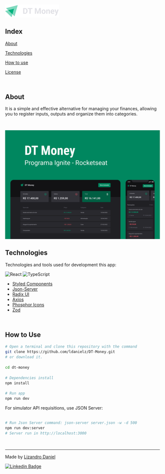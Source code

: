 <img align="left-top" src="src/assets/logo-dtmoney.svg" width="35%" alt="dt money">

<br>

## Index 

[About](#about)

[Technologies](#technologies)

[How to use](#how-to-use)

[License](#license)

<br>

## About


It is a simple and effective alternative for managing your finances, allowing you to register inputs, outputs and organize them into categories.

<br>

<p align="center">
  <img src="public/cover.png" alt="Home page">
</p>

## Technologies

Technologies and tools used for development this app:

![React](https://img.shields.io/badge/react-%2320232a.svg?style=for-the-badge&logo=react&logoColor=%2361DAFB)
![TypeScript](https://img.shields.io/badge/typescript-%23007ACC.svg?style=for-the-badge&logo=typescript&logoColor=white)
- [Styled Components](https://styled-components.com/)
- [Json-Server](https://github.com/typicode/json-server)
- [Radix UI](https://www.radix-ui.com/)
- [Axios](https://github.com/axios/axios)
- [Phosphor Icons](https://phosphoricons.com/)
- [Zod](https://zod.dev/)

<br>

## How to Use

```bash
# Open a terminal and clone this repository with the command
git clone https://github.com/ldanielz/DT-Money.git
# or download it.

cd dt-money

# Dependencies install
npm install

# Run app
npm run dev

```

For simulator API requisitions, use JSON Server:
``` bash

# Run Json Server command: json-server server.json -w -d 500
npm run dev:server
# Server run in http://localhost:3000
```

<br>

---

Made by [Lizandro Daniel](https://github.com/ldanielz)

[![Linkedin Badge](https://img.shields.io/badge/-Lizandro%20Daniel-8257E5?style=for-the-badge&logo=Linkedin&logoColor=white&link=https://www.linkedin.com/in/rafaeldcmartins/)](https://www.linkedin.com/in/ldanielzenteno/) 

